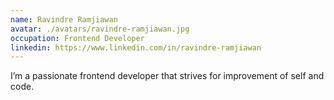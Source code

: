 ```yaml
---
name: Ravindre Ramjiawan
avatar: ./avatars/ravindre-ramjiawan.jpg
occupation: Frontend Developer
linkedin: https://www.linkedin.com/in/ravindre-ramjiawan
---
```


I’m a passionate frontend developer that strives for improvement of self and code.
